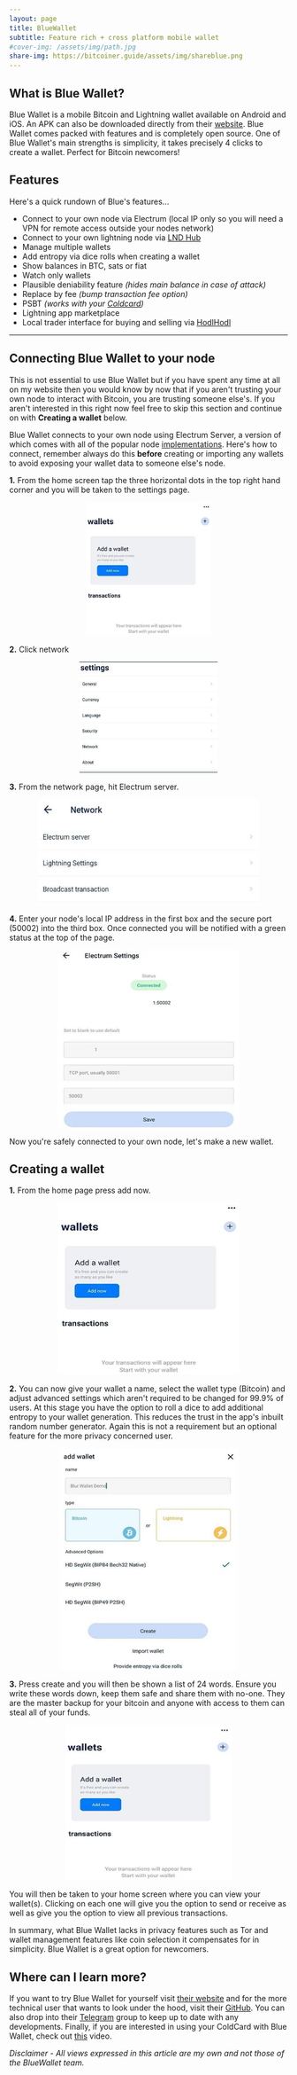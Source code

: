 ```yaml
---
layout: page
title: BlueWallet
subtitle: Feature rich + cross platform mobile wallet
#cover-img: /assets/img/path.jpg
share-img: https://bitcoiner.guide/assets/img/shareblue.png
---
```


## What is Blue Wallet?

Blue Wallet is a mobile Bitcoin and Lightning wallet available on Android and iOS. An APK can also be downloaded directly from their [website](https://bluewallet.io/). Blue Wallet comes packed with features and is completely open source. One of Blue Wallet's main strengths is simplicity, it takes precisely 4 clicks to create a wallet. Perfect for Bitcoin newcomers!

## Features

Here's a quick rundown of Blue's features...

- Connect to your own node via Electrum (local IP only so you will need a VPN for remote access outside your nodes network)
- Connect to your own lightning node via [LND Hub](https://github.com/BlueWallet/LndHub)
- Manage multiple wallets
- Add entropy via dice rolls when creating a wallet
- Show balances in BTC, sats or fiat
- Watch only wallets
- Plausible deniability feature *(hides main balance in case of attack)*
- Replace by fee *(bump transaction fee option)*
- PSBT *(works with your *[*Coldcard*](https://www.bitcoinqna.com/post/coldcard-101)*)*
- Lightning app marketplace
- Local trader interface for buying and selling via [HodlHodl](http://hodlhodl.com)

---

## Connecting Blue Wallet to your node

This is not essential to use Blue Wallet but if you have spent any time at all on my website then you would know by now that if you aren't trusting your own node to interact with Bitcoin, you are trusting someone else's. If you aren't interested in this right now feel free to skip this section and continue on with **Creating a wallet** below.

Blue Wallet connects to your own node using Electrum Server, a version of which comes with all of the popular node [implementations](/node).  Here's how to connect, remember always do this **before** creating or importing any wallets to avoid exposing your wallet data to someone else's node.

**1.** From the home screen tap the three horizontal dots in the top right hand corner and you will be taken to the settings page.

<p align="center">
<img src="/assets/img/blue1.png" class=responsive width="227" height="240" maxheight="300" />
</p>

**2.** Click network

<p align="center">
<img src="/assets/img/blue2.png" class=responsive width="250" height="200" maxheight="300" />
</p>


**3.** From the network page, hit Electrum server.

<p align="center">
<img src="/assets/img/blue3.png" class=responsive width="400" height="190" maxheight="300" />
</p>


**4.** Enter your node's local IP address in the first box and the secure port (50002) into the third box. Once connected you will be notified with a green status at the top of the page.

<p align="center">
<img src="/assets/img/blue4.png" class=responsive width="330" height="320" maxheight="300" />
</p>

Now you're safely connected to your own node, let's make a new wallet.

## Creating a wallet

**1.** From the home page press add now.

<p align="center">
<img src="/assets/img/blue5.png" class=responsive width="330" height="310" maxheight="300" />
</p>

**2.** You can now give your wallet a name, select the wallet type (Bitcoin) and adjust advanced settings which aren't required to be changed for 99.9% of users. At this stage you have the option to roll a dice to add additional entropy to your wallet generation. This reduces the trust in the app's inbuilt random number generator. Again this is not a requirement but an optional feature for the more privacy concerned user.

<p align="center">
<img src="/assets/img/blue6.png" class=responsive width="322" height="400" maxheight="300" />
</p>

**3.** Press create and you will then be shown a list of 24 words. Ensure you write these words down, keep them safe and share them with no-one. They are the master backup for your bitcoin and anyone with access to them can steal all of your funds.

<p align="center">
<img src="/assets/img/blue1.png" class=responsive width="300" height="280" maxheight="300" />
</p>

You will then be taken to your home screen where you can view your wallet(s). Clicking on each one will give you the option to send or receive as well as give you the option to view all previous transactions.

In summary, what Blue Wallet lacks in privacy features such as Tor and wallet management features like coin selection it compensates for in simplicity. Blue Wallet is a great option for newcomers.


## Where can I learn more?

If you want to try Blue Wallet for yourself visit [their website](https://bluewallet.io/) and for  the more technical user that wants to look under the hood, visit their [GitHub](https://github.com/BlueWallet/BlueWallet). You can also drop into their [Telegram](https://t.me/bluewallet) group to keep up to date with any developments. Finally, if you are interested in using your ColdCard with Blue Wallet, check out [this](https://youtu.be/7pBhTRiwQL4) video.

*Disclaimer - All views expressed in this article are my own and not those of the BlueWallet team.*







